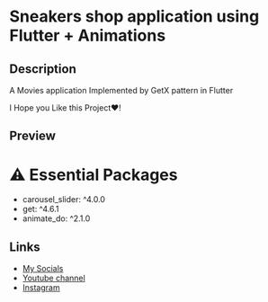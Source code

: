 # Sneakers shop application using Flutter + Animations
## Description
A Movies application Implemented by GetX pattern in Flutter

I Hope you Like this Project❤!
## Preview

# ⚠️ Essential Packages 
* carousel_slider: ^4.0.0
* get: ^4.6.1
* animate_do: ^2.1.0

## Links
* [My Socials](https://znap.link/CodeWithFlexz)
* [Youtube channel](https://www.youtube.com/channel/UCLVrYXt3SL9rT-IcDmgU9Wg)
* [Instagram](https://instagram.com/codewithflexz)
